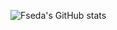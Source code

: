![Fseda's GitHub stats](github-readme-stats-ten-rosy.vercel.app/api?username=fseda&count_private=true&show_icons=true&theme=vue-dark)
